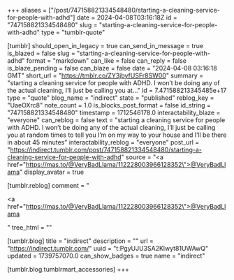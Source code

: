 +++
aliases = ["/post/747158821334548480/starting-a-cleaning-service-for-people-with-adhd"]
date = 2024-04-08T03:16:18Z
id = "747158821334548480"
slug = "starting-a-cleaning-service-for-people-with-adhd"
type = "tumblr-quote"

[tumblr]
should_open_in_legacy = true
can_send_in_message = true
is_blazed = false
slug = "starting-a-cleaning-service-for-people-with-adhd"
format = "markdown"
can_like = false
can_reply = false
is_blaze_pending = false
can_blaze = false
date = "2024-04-08 03:16:18 GMT"
short_url = "https://tmblr.co/ZY3jbyfUSFr8SW00"
summary = "starting a cleaning service for people with ADHD. I won’t be doing any of the actual cleaning, I’ll just be calling you at..."
id = 7.471588213345485e+17
type = "quote"
blog_name = "indirect"
state = "published"
reblog_key = "UaeOXrc8"
note_count = 1.0
is_blocks_post_format = false
id_string = "747158821334548480"
timestamp = 1712546178.0
interactability_blaze = "everyone"
can_reblog = false
text = "starting a cleaning service for people with ADHD. I won’t be doing any of the actual cleaning, I’ll just be calling you at random times to tell you I’m on my way to your house and I’ll be there in about 45 minutes"
interactability_reblog = "everyone"
post_url = "https://indirect.tumblr.com/post/747158821334548480/starting-a-cleaning-service-for-people-with-adhd"
source = "<a href=\"https://mas.to/@VeryBadLlama/112228003966128352\">@VeryBadLlama</a>"
display_avatar = true

[tumblr.reblog]
comment = "<p><a href=\"https://mas.to/@VeryBadLlama/112228003966128352\">@VeryBadLlama</a></p>"
tree_html = ""

[tumblr.blog]
title = "indirect"
description = ""
url = "https://indirect.tumblr.com/"
uuid = "t:PgyUJU3SA2Klwyt81UWAwQ"
updated = 1739757070.0
can_show_badges = true
name = "indirect"

[tumblr.blog.tumblrmart_accessories]
+++
